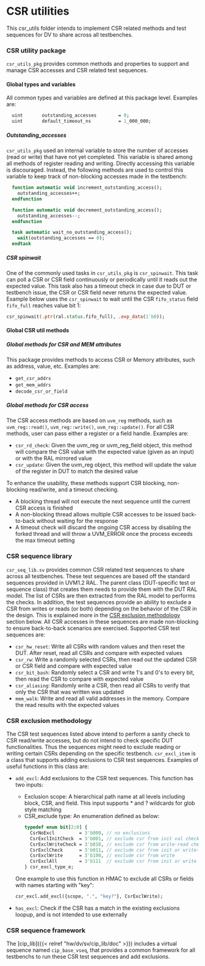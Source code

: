 # CSR utilities


This csr_utils folder intends to implement CSR related methods and test sequences for DV
to share across all testbenches.

### CSR utility package
`csr_utils_pkg` provides common methods and properties to support and manage CSR accesses
and CSR related test sequences.

#### Global types and variables
All common types and variables are defined at this package level. Examples are:
```systemverilog
  uint       outstanding_accesses        = 0;
  uint       default_timeout_ns          = 1_000_000;
```

##### Outstanding_accesses
`csr_utils_pkg` used an internal variable to store the number of accesses
(read or write) that have not yet completed. This variable is shared among all methods of
register reading and writing. Directly accessing this variable is discouraged. Instead,
the following methods are used to control this variable to keep track of non-blocking
accesses made in the testbench:
```systemverilog
  function automatic void increment_outstanding_access();
    outstanding_accesses++;
  endfunction

  function automatic void decrement_outstanding_access();
    outstanding_accesses--;
  endfunction

  task automatic wait_no_outstanding_access();
    wait(outstanding_accesses == 0);
  endtask
```

##### CSR spinwait
One of the commonly used tasks in `csr_utils_pkg` is `csr_spinwait`. This task
can poll a CSR or CSR field continuously or periodically until it reads out the
expected value. This task also has a timeout check in case due to DUT or testbench
issue, the CSR or CSR field never returns the expected value.
Example below uses the `csr_spinwait` to wait until the CSR `fifo_status` field
`fifo_full` reaches value bit 1:
```systemverilog
csr_spinwait(.ptr(ral.status.fifo_full), .exp_data(1'b0));
```

#### Global CSR util methods
##### Global methods for CSR and MEM attributes
This package provides methods to access CSR or Memory attributes, such as address,
value, etc. Examples are:
 * `get_csr_addrs`
 * `get_mem_addrs`
 * `decode_csr_or_field`

##### Global methods for CSR access
The CSR access methods are based on `uvm_reg` methods, such as `uvm_reg::read()`,
`uvm_reg::write()`, `uvm_reg::update()`. For all CSR methods, user can
pass either a register or a field handle. Examples are:
 * `csr_rd_check`: Given the uvm_reg or uvm_reg_field object, this method will
   compare the CSR value with the expected value (given as an input) or with
   the RAL mirrored value
 * `csr_update`: Given the uvm_reg object, this method will update the value of the
   register in DUT to match the desired value

To enhance the usability, these methods support CSR blocking, non-blocking
read/write, and a timeout checking.
 * A blocking thread will not execute the next sequence until the current CSR
   access is finished
 * A non-blocking thread allows multiple CSR accesses to be issued back-to-back
   without waiting for the response
 * A timeout check will discard the ongoing CSR access by disabling the forked
   thread and will throw a UVM_ERROR once the process exceeds the max timeout setting

### CSR sequence library
`csr_seq_lib.sv` provides common CSR related test sequences to share across all testbenches.
These test sequences are based off the standard sequences provided in UVM1.2 RAL.
The parent class (DUT-specific test or sequence class) that creates them needs to provide them
with the DUT RAL model. The list of CSRs are then extracted from the RAL model to performs the checks.
In addition, the test sequences provide an ability to exclude a CSR from writes or reads (or both)
depending on the behavior of the CSR in the design. This is explained more in the
[CSR exclusion methodology](#csr-exclusion-methodology) section below.
All CSR accesses in these sequences are made non-blocking to ensure back-to-back scenarios
are exercised.
Supported CSR test sequences are:
 * `csr_hw_reset`: Write all CSRs with random values and then reset the DUT.
   After reset, read all CSRs and compare with expected values
 * `csr_rw`: Write a randomly selected CSRs, then read out the updated
   CSR or CSR field and compare with expected value
 * `csr_bit_bash`: Randomly select a CSR and write 1's and 0's to
   every bit, then read the CSR to compare with expected value
 * `csr_aliasing`: Randomly write a CSR, then read all CSRs to
   verify that only the CSR that was written was updated
 * `mem_walk`: Write and read all valid addresses in the memory. Compare
   the read results with the expected values

### CSR exclusion methodology
The CSR test sequences listed above intend to perform a sanity check to CSR
read/write accesses, but do not intend to check specific DUT functionalities. Thus the
sequences might need to exclude reading or writing certain CSRs depending on the
specific testbench.
`csr_excl_item` is a class that supports adding exclusions to CSR test sequences.
Examples of useful functions in this class are:
* `add_excl`: Add exclusions to the CSR test sequences. This function has two inputs:
  - Exclusion scope: A hierarchical path name at all levels including block,
    CSR, and field. This input supports * and ? wildcards for glob style matching
  - CSR_exclude type: An enumeration defined as below:
    ```systemverilog
    typedef enum bit[2:0] {
      CsrNoExcl         = 3'b000, // no exclusions
      CsrExclInitCheck  = 3'b001, // exclude csr from init val check
      CsrExclWriteCheck = 3'b010, // exclude csr from write-read check
      CsrExclCheck      = 3'b011, // exclude csr from init or write-read check
      CsrExclWrite      = 3'b100, // exclude csr from write
      CsrExclAll        = 3'b111  // exclude csr from init or write or writ-read check
    } csr_excl_type_e;
    ```

  One example to use this function in HMAC to exclude all CSRs or fields with
  names starting with "key":
  ```systemverilog
  csr_excl.add_excl({scope, ".", "key?"}, CsrExclWrite);
  ```

* `has_excl`: Check if the CSR has a match in the existing exclusions loopup,
  and is not intended to use externally

### CSR sequence framework
The [cip_lib]({{< relref "hw/dv/sv/cip_lib/doc" >}}) includes a virtual sequence named `cip_base_vseq`,
that provides a common framework for all testbenchs to run these CSR test sequences and
add exclusions.

